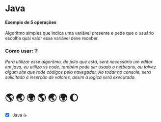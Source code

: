 # Java

#### Exemplo de 5 operações

Algoritmo simples que indica uma variável presente e pede que o usuário escolha qual valor essa variável deve receber. 

### Como usar:  :grey_question:

_Para utilizar esse algoritmo, do jeito que está, será necessário um editor em java, eu utilizo vs code, também pode ser usado o netbeans, ou talvez algum site que rode códigos pelo navegador.  Ao rodar no console, será solicitado a inserção de valores, assim a lógica será executada._

> > > > > > > > > > > > > > > > > > > > > > > > > > > > > > > > > > >

# :earth_americas:   	:earth_asia:   	:earth_africa:   	:earth_americas:   	:earth_asia:   	:earth_africa: 	  :moon: 

- [x] Java :coffee:

